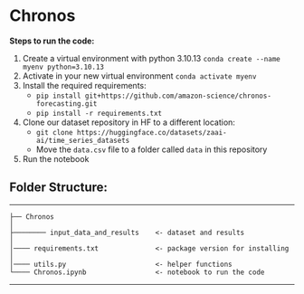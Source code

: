 # Chronos

**Steps to run the code:**
1. Create a virtual environment with python 3.10.13
`conda create --name myenv python=3.10.13`
3. Activate in your new virtual environment
`conda activate myenv`
4. Install the required requirements:
    - `pip install git+https://github.com/amazon-science/chronos-forecasting.git`
    - `pip install -r requirements.txt`
5. Clone our dataset repository in HF to a different location:
   - `git clone https://huggingface.co/datasets/zaai-ai/time_series_datasets`
   - Move the `data.csv` file to a folder called `data` in this repository
6. Run the notebook

## Folder Structure:
------------

    ├── Chronos
    │
    ├──────── input_data_and_results    <- dataset and results
    │
    │──── requirements.txt              <- package version for installing
    │
    │──── utils.py                      <- helper functions
    └──── Chronos.ipynb                 <- notebook to run the code
--------
